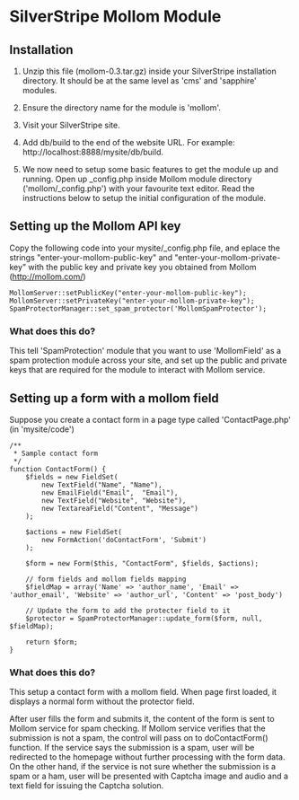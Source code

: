 # SilverStripe Mollom Module

## Installation

1. Unzip this file (mollom-0.3.tar.gz) inside your SilverStripe installation directory.
It should be at the same level as 'cms' and 'sapphire' modules.

2. Ensure the directory name for the module is 'mollom'. 

3. Visit your SilverStripe site.

4. Add db/build to the end of the website URL. For example: http://localhost:8888/mysite/db/build.

5. We now need to setup some basic features to get the module up and running. Open up _config.php
inside Mollom module directory ('mollom/_config.php') with your favourite text editor.
Read the instructions below to setup the initial configuration of the module.


## Setting up the Mollom API key

Copy the following code into your mysite/_config.php file, and eplace the strings
"enter-your-mollom-public-key" and "enter-your-mollom-private-key" 
with the public key and private key you obtained from Mollom (http://mollom.com/)

	MollomServer::setPublicKey("enter-your-mollom-public-key");
	MollomServer::setPrivateKey("enter-your-mollom-private-key");
	SpamProtectorManager::set_spam_protector('MollomSpamProtector');

### What does this do?

This tell 'SpamProtection' module that you want to use 'MollomField' as a spam
protection module across your site, and set up the public and private keys that
are required for the module to interact with Mollom service. 

## Setting up a form with a mollom field 

Suppose you create a contact form in a page type called 'ContactPage.php' (in 'mysite/code')

	/**
	 * Sample contact form
	 */
	function ContactForm() {
		$fields = new FieldSet(
	      	new TextField("Name", "Name"),
			new EmailField("Email",  "Email"),
			new TextField("Website", "Website"),
			new TextareaField("Content", "Message")
	  	);

		$actions = new FieldSet(
	      	new FormAction('doContactForm', 'Submit')
	  	);

	  	$form = new Form($this, "ContactForm", $fields, $actions);
	
		// form fields and mollom fields mapping
		$fieldMap = array('Name' => 'author_name', 'Email' => 'author_email', 'Website' => 'author_url', 'Content' => 'post_body')
	
		// Update the form to add the protecter field to it
		$protector = SpamProtectorManager::update_form($form, null, $fieldMap);
	
		return $form;
	}

### What does this do?

This setup a contact form with a mollom field. When page first loaded, it displays
a normal form without the protector field. 

After user fills the form and submits it, the content of the form is sent to Mollom
service for spam checking. If Mollom service verifies that the submission is not a
spam, the control will pass on to doContactForm() function. If the service says the
submission is a spam, user will be redirected to the homepage without further 
processing with the form data. On the other hand, if the service is not sure whether
the submission is a spam or a ham, user will be presented with Captcha image and
audio and a text field for issuing the Captcha solution. 